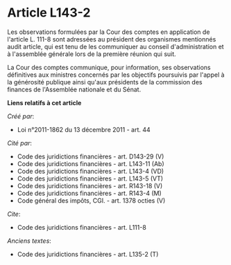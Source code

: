 # Article L143-2

Les observations formulées par la Cour des comptes en application de l'article L. 111-8 sont adressées au président des
organismes mentionnés audit article, qui est tenu de les communiquer au conseil d'administration et à l'assemblée générale
lors de la première réunion qui suit. 

La Cour des comptes communique, pour information, ses observations définitives aux ministres concernés par les objectifs
poursuivis par l'appel à la générosité publique ainsi qu'aux présidents de la commission des finances de l'Assemblée
nationale et du Sénat.

**Liens relatifs à cet article**

_Créé par_:

  - Loi n°2011-1862 du 13 décembre 2011 - art. 44

_Cité par_:

  - Code des juridictions financières - art. D143-29 (V)
  - Code des juridictions financières - art. L143-11 (Ab)
  - Code des juridictions financières - art. L143-4 (VD)
  - Code des juridictions financières - art. L143-5 (VT)
  - Code des juridictions financières - art. R143-18 (V)
  - Code des juridictions financières - art. R143-4 (M)
  - Code général des impôts, CGI. - art. 1378 octies (V)

_Cite_:

  - Code des juridictions financières - art. L111-8

_Anciens textes_:

  - Code des juridictions financières - art. L135-2 (T)
